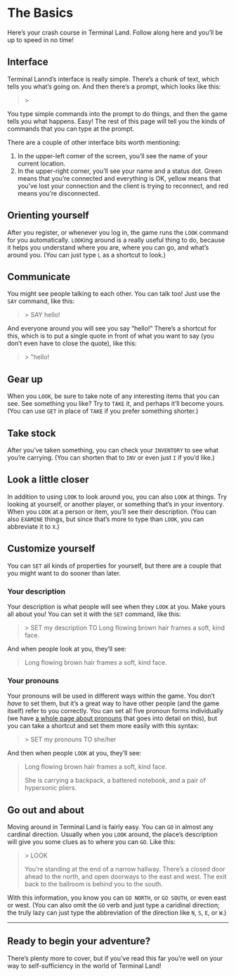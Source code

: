 # The Basics

Here’s your crash course in Terminal Land. Follow along here and you’ll be up to speed in no time!

## Interface

Terminal Lannd’s interface is really simple. There’s a chunk of text, which tells you what’s going on. And then there’s a prompt, which looks like this:

> &gt;

You type simple commands into the prompt to do things, and then the game tells you what happens. Easy! The rest of this page will tell you the kinds of commands that you can type at the prompt.

There are a couple of other interface bits worth mentioning:

1. In the upper-left corner of the screen, you’ll see the name of your current location.
2. In the upper-right corner, you’ll see your name and a status dot. Green means that you’re connected and everything is OK, yellow means that you’ve lost your connection and the client is trying to reconnect, and red means you’re disconnected.

## Orienting yourself

After you register, or whenever you log in, the game runs the `LOOK` command for you automatically. `LOOK`ing around is a really useful thing to do, because it helps you understand where you are, where you can go, and what’s around you. (You can just type `L` as a shortcut to look.)

## Communicate

You might see people talking to each other. You can talk too! Just use the `SAY` command, like this:

> &gt; SAY hello!

And everyone around you will see you say “hello!” There’s a shortcut for this, which is to put a single quote in front of what you want to say (you don’t even have to close the quote), like this:

> &gt; "hello!

## Gear up

When you `LOOK`, be sure to take note of any interesting items that you can see. See something you like? Try to `TAKE` it, and perhaps it’ll become yours. (You can use `GET` in place of `TAKE` if you prefer something shorter.)

## Take stock

After you’ve taken something, you can check your `INVENTORY` to see what you’re carrying. (You can shorten that to `INV` or even just `I` if you’d like.)

## Look a little closer

In addition to using `LOOK` to look around you, you can also `LOOK` at things. Try looking at yourself, or another player, or something that’s in your inventory. When you `LOOK` at a person or item, you’ll see their description. (You can also `EXAMINE` things, but since that’s more to type than `LOOK`, you can abbreviate it to `X`.)

## Customize yourself

You can `SET` all kinds of properties for yourself, but there are a couple that you might want to do sooner than later.

### Your description

Your description is what people will see when they `LOOK` at you. Make yours all about you! You can set it with the `SET` command, like this:

> &gt; SET my description TO Long flowing brown hair frames a soft, kind face.

And when people look at you, they’ll see:

> Long flowing brown hair frames a soft, kind face.

### Your pronouns

Your pronouns will be used in different ways within the game. You don’t _have_ to set them, but it’s a great way to have other people (and the game itself) refer to you correctly. You can set all five pronoun forms individually (we have [a whole page about pronouns](pronouns.md) that goes into detail on this), but you can take a shortcut and set them more easily with this syntax:

> &gt; SET my pronouns TO she/her

And then when people `LOOK` at you, they’ll see:

> Long flowing brown hair frames a soft, kind face.
> 
> She is carrying a backpack, a battered notebook, and a pair of hypersonic pliers.

## Go out and about

Moving around in Terminal Land is fairly easy. You can `GO` in almost any cardinal direction. Usually when you `LOOK` around, the place’s description will give you some clues as to where you can `GO`. Like this:

> &gt; LOOK
> 
> You’re standing at the end of a narrow hallway. There’s a closed door ahead to the north, and open doorways to the east and west. The exit back to the ballroom is behind you to the south.

With this information, you know you can `GO NORTH`, or `GO SOUTH`, or even east or west. (You can also omit the `GO` verb and just type a caridinal direction; the truly lazy can just type the abbreviation of the direction like `N`, `S`, `E`, or `W`.)


----


## Ready to begin your adventure?

There’s plenty more to cover, but if you’ve read this far you’re well on your way to self-sufficiency in the world of Terminal Land!
